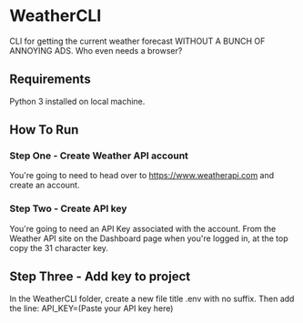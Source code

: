 # WeatherCLI
CLI for getting the current weather forecast WITHOUT A BUNCH OF ANNOYING ADS.  Who even needs a browser?

## Requirements
Python 3 installed on local machine.

## How To Run
### Step One - Create Weather API account
You're going to need to head over to https://www.weatherapi.com and create an account.

### Step Two - Create API key
You're going to need an API Key associated with the account.  From the Weather API site on the Dashboard page when you're logged in, at the top copy the 31 character key.

## Step Three - Add key to project
In the WeatherCLI folder, create a new file title .env with no suffix. 
Then add the line: API_KEY=(Paste your API key here)
